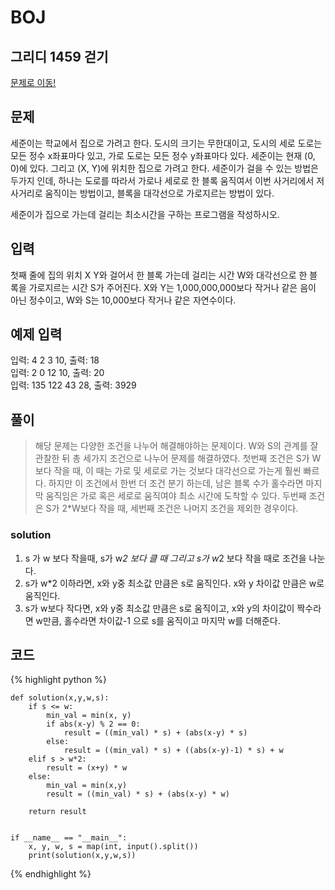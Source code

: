 # BOJ

## 그리디 1459 걷기
[문제로 이동!](https://www.acmicpc.net/problem/1459)

## 문제

세준이는 학교에서 집으로 가려고 한다. 도시의 크기는 무한대이고, 도시의 세로 도로는 모든 정수 x좌표마다 있고, 가로 도로는 모든 정수 y좌표마다 있다. 세준이는 현재 (0, 0)에 있다. 그리고 (X, Y)에 위치한 집으로 가려고 한다. 세준이가 걸을 수 있는 방법은 두가지 인데, 하나는 도로를 따라서 가로나 세로로 한 블록 움직여서 이번 사거리에서 저 사거리로 움직이는 방법이고, 블록을 대각선으로 가로지르는 방법이 있다.

세준이가 집으로 가는데 걸리는 최소시간을 구하는 프로그램을 작성하시오.

## 입력

첫째 줄에 집의 위치 X Y와 걸어서 한 블록 가는데 걸리는 시간 W와 대각선으로 한 블록을 가로지르는 시간 S가 주어진다. X와 Y는 1,000,000,000보다 작거나 같은 음이 아닌 정수이고, W와 S는 10,000보다 작거나 같은 자연수이다.

## 예제 입력
입력: 4 2 3 10, 출력: 18<br>
입력: 2 0 12 10, 출력: 20<br>
입력: 135 122 43 28, 출력: 3929<br>

## 풀이
> 해당 문제는 다양한 조건을 나누어 해결해야하는 문제이다. W와 S의 관계를 잘 관찰한 뒤 총 세가지 조건으로 나누어 문제를 해결하였다. 첫번째 조건은 S가 W보다 작을 때,
> 이 때는 가로 및 세로로 가는 것보다 대각선으로 가는게 훨씬 빠르다. 하지만 이 조건에서 한번 더 조건 분기 하는데, 남은 블록 수가 홀수라면 마지막 움직임은 가로 혹은 세로로 움직여야 최소 시간에 도착할 수 있다.
> 두번째 조건은 S가 2*W보다 작을 때, 세번째 조건은 나머지 조건을 제외한 경우이다.

### solution
1. s 가 w 보다 작을때, s가 w*2 보다 클 때 그리고 s가 w*2 보다 작을 때로 조건을 나눈다.
2. s가 w*2 이하라면, x와 y중 최소값 만큼은 s로 움직인다. x와 y 차이값 만큼은 w로 움직인다.
3. s가 w보다 작다면, x와 y중 최소값 만큼은 s로 움직이고, x와 y의 차이값이 짝수라면 w만큼, 홀수라면 차이값-1 으로 s를 움직이고 마지막 w를 더해준다.

## 코드

{% highlight python %}

    def solution(x,y,w,s):
        if s <= w:
            min_val = min(x, y)
            if abs(x-y) % 2 == 0:
                result = ((min_val) * s) + (abs(x-y) * s)
            else:
                result = ((min_val) * s) + ((abs(x-y)-1) * s) + w
        elif s > w*2:
            result = (x+y) * w
        else:
            min_val = min(x,y)
            result = ((min_val) * s) + (abs(x-y) * w)
    
        return result
    
    
    if __name__ == "__main__":
        x, y, w, s = map(int, input().split())
        print(solution(x,y,w,s))

{% endhighlight %}
